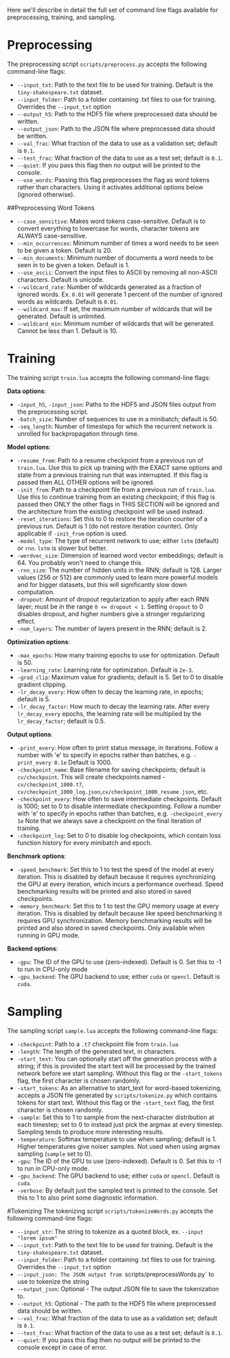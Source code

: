 Here we'll describe in detail the full set of command line flags available for preprocessing, training, and sampling.

# Preprocessing
The preprocessing script `scripts/preprocess.py` accepts the following command-line flags:
- `--input_txt`: Path to the text file to be used for training. Default is the `tiny-shakespeare.txt` dataset.
- `--input_folder`: Path to a folder containing .txt files to use for training. Overrides the `--input_txt` option
- `--output_h5`: Path to the HDF5 file where preprocessed data should be written.
- `--output_json`: Path to the JSON file where preprocessed data should be written.
- `--val_frac`: What fraction of the data to use as a validation set; default is `0.1`.
- `--test_frac`: What fraction of the data to use as a test set; default is `0.1`.
- `--quiet`: If you pass this flag then no output will be printed to the console.
- `--use_words`: Passing this flag preprocesses the flag as word tokens rather than characters. Using it activates additional options below (ignored otherwise).

##Preprocessing Word Tokens
- `--case_sensitive`: Makes word tokens case-sensitive. Default is to convert everything to lowercase for words, character tokens are ALWAYS case-sensitive.
- `--min_occurrences`: Minimum number of times a word needs to be seen to be given a token. Default is 20.
- `--min_documents`: Minimum number of documents a word needs to be seen in to be given a token. Default is 1.
- `--use_ascii`: Convert the input files to ASCII by removing all non-ASCII characters. Default is unicode.
- `--wildcard_rate`: Number of wildcards generated as a fraction of ignored words. Ex. `0.01` will generate 1 percent of the number of ignored words as wildcards. Default is `0.01`.
- `--wildcard_max`: If set, the maximum number of wildcards that will be generated. Default is unlimited.
- `--wildcard_min`: Minimum number of wildcards that will be generated. Cannot be less than 1. Default is 10.

# Training
The training script `train.lua` accepts the following command-line flags:

**Data options**:
- `-input_h5`, `-input_json`: Paths to the HDF5 and JSON files output from the preprocessing script.
- `-batch_size`: Number of sequences to use in a minibatch; default is 50.
- `-seq_length`: Number of timesteps for which the recurrent network is unrolled for backpropagation through time.

**Model options**:
- `-resume_from`: Path to a resume checkpoint from a previous run of `train.lua`. Use this to pick up training with the EXACT same options and state from a previous training run that was interrupted. If this flag is passed then ALL OTHER options will be ignored.
- `-init_from`: Path to a checkpoint file from a previous run of `train.lua`. Use this to continue training from an existing checkpoint; if this flag is passed then ONLY the other flags in THIS SECTION will be ignored and the architecture from the existing checkpoint will be used instead.
- `-reset_iterations`: Set this to 0 to restore the iteration counter of a previous run. Default is 1 (do not restore iteration counter). Only applicable if `-init_from` option is used.
- `-model_type`: The type of recurrent network to use; either `lstm` (default) or `rnn`. `lstm` is slower but better.
- `-wordvec_size`: Dimension of learned word vector embeddings; default is 64. You probably won't need to change this.
- `-rnn_size`: The number of hidden units in the RNN; default is 128. Larger values (256 or 512) are commonly used to learn more powerful models and for bigger datasets, but this will significantly slow down computation.
- `-dropout`: Amount of dropout regularization to apply after each RNN layer; must be in the range `0 <= dropout < 1`. Setting `dropout` to 0 disables dropout, and higher numbers give a stronger regularizing effect.
- `-num_layers`: The number of layers present in the RNN; default is 2.

**Optimization options**:
- `-max_epochs`: How many training epochs to use for optimization. Default is 50.
- `-learning_rate`: Learning rate for optimization. Default is `2e-3`.
- `-grad_clip`: Maximum value for gradients; default is 5. Set to 0 to disable gradient clipping.
- `-lr_decay_every`: How often to decay the learning rate, in epochs; default is 5.
- `-lr_decay_factor`: How much to decay the learning rate. After every `lr_decay_every` epochs, the learning rate will be multiplied by the `lr_decay_factor`; default is 0.5.

**Output options**:
- `-print_every`: How often to print status message, in iterations. Follow a number with 'e' to specify in epochs rather than batches, e.g. `-print_every 0.1e` Default is 1000.
- `-checkpoint_name`: Base filename for saving checkpoints; default is `cv/checkpoint`. This will create checkpoints named - `cv/checkpoint_1000.t7`, `cv/checkpoint_1000_log.json`,`cv/checkpoint_1000_resume.json`, etc.
- `-checkpoint_every`: How often to save intermediate checkpoints. Default is 1000; set to 0 to disable intermediate checkpointing. Follow a number with 'e' to specify in epochs rather than batches, e.g. `-checkpoint_every 1e` Note that we always save a checkpoint on the final iteration of training.
- `-checkpoint_log`: Set to 0 to disable log checkpoints, which contain loss function history for every minibatch and epoch.

**Benchmark options**:
- `-speed_benchmark`: Set this to 1 to test the speed of the model at every iteration. This is disabled by default because it requires synchronizing the GPU at every iteration, which incurs a performance overhead. Speed benchmarking results will be printed and also stored in saved checkpoints.
- `-memory_benchmark`: Set this to 1 to test the GPU memory usage at every iteration. This is disabled by default because like speed benchmarking it requires GPU synchronization. Memory benchmarking results will be printed and also stored in saved checkpoints. Only available when running in GPU mode.

**Backend options**:
- `-gpu`: The ID of the GPU to use (zero-indexed). Default is 0. Set this to -1 to run in CPU-only mode
- `-gpu_backend`: The GPU backend to use; either `cuda` or `opencl`. Default is `cuda`.

# Sampling
The sampling script `sample.lua` accepts the following command-line flags:
- `-checkpoint`: Path to a `.t7` checkpoint file from `train.lua`
- `-length`: The length of the generated text, in characters.
- `-start_text`: You can optionally start off the generation process with a string; if this is provided the start text will be processed by the trained network before we start sampling. Without this flag or the `-start_tokens` flag, the first character is chosen randomly.
- `-start_tokens`: As an alternative to start_text for word-based tokenizing, accepts a JSON file generated by `scripts/tokenize.py` which contains tokens for start text. Without this flag or the `-start_text` flag, the first character is chosen randomly.
- `-sample`: Set this to 1 to sample from the next-character distribution at each timestep; set to 0 to instead just pick the argmax at every timestep. Sampling tends to produce more interesting results.
- `-temperature`: Softmax temperature to use when sampling; default is 1. Higher temperatures give noiser samples. Not used when using argmax sampling (`sample` set to 0).
- `-gpu`: The ID of the GPU to use (zero-indexed). Default is 0. Set this to -1 to run in CPU-only mode.
- `-gpu_backend`: The GPU backend to use; either `cuda` or `opencl`. Default is `cuda`.
- `-verbose`: By default just the sampled text is printed to the console. Set this to 1 to also print some diagnostic information.

#Tokenizing
The tokenizing script `scripts/tokenizeWords.py` accepts the following command-line flags:
- `--input_str`: The string to tokenize as a quoted block, ex. `--input "lorem ipsum"`
- `--input_txt`: Path to the text file to be used for training. Default is the `tiny-shakespeare.txt` dataset.
- `--input_folder`: Path to a folder containing .txt files to use for training. Overrides the `--input_txt` option
- `--input_json: The JSON output from `scripts/preprocessWords.py` to use to tokenize the string
- `--output_json`: Optional - The output JSON file to save the tokenization to.
- `--output_h5`: Optional - The path to the HDF5 file where preprocessed data should be written.
- `--val_frac`: What fraction of the data to use as a validation set; default is `0.1`.
- `--test_frac`: What fraction of the data to use as a test set; default is `0.1`.
- `--quiet`: If you pass this flag then no output will be printed to the console except in case of error.
